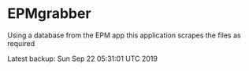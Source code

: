 # EPMgrabber
Using a database from the EPM app this application scrapes the files as required


Latest backup: Sun Sep 22 05:31:01 UTC 2019
